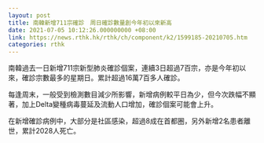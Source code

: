 ```yaml
---
layout: post
title: 南韓新增711宗確診　周日確診數量創今年初以來新高
date: 2021-07-05 10:12:26.000000000 +08:00
link: https://news.rthk.hk/rthk/ch/component/k2/1599185-20210705.htm
categories: rthk
---
```


南韓過去一日新增711宗新型肺炎確診個案，連續3日超過7百宗，亦是今年初以來，確診宗數最多的星期日。累計超過16萬7百多人確診。

每逢周末，一般受到檢測數目減少所影響，新增病例較平日為少，但今次跌幅不顯著，加上Delta變種病毒蔓延及流動人口增加，確診個案可能會上升。

在新增確診病例中，大部分是社區感染，超過8成在首都圈，另外新增2名患者離世，累計2028人死亡。
